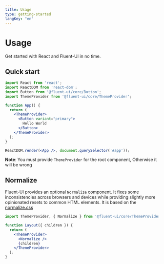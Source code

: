 ```yaml
---
title: Usage
type: getting-started
langKey: "en"
---
```


# Usage

<p class="description">Get started with React and Fluent-UI in no time.</p>

## Quick start

```jsx
import React from 'react';
import ReactDOM from 'react-dom';
import Button from '@fluent-ui/core/Button';
import ThemeProvider from '@fluent-ui/core/ThemeProvider';

function App() {
  return (
    <ThemeProvider>
      <Button variant="primary">
        Hello World
      </Button>
    </ThemeProvider>
  );
}

ReactDOM.render(<App />, document.querySelector('#app'));
```

**Note**: You must provide `ThemeProvider` for the root component, Otherwise it will be wrong

## Normalize

Fluent-UI provides an optional `Normalize` component. It fixes some inconsistencies across browsers and devices while providing slightly more opinionated resets to common HTML elements.
It is based on the [normalize.css](https://github.com/necolas/normalize.css)

```jsx
import ThemeProvider, { Normalize } from '@fluent-ui/core/ThemeProvider';

function Layout({ children }) {
  return (
    <ThemeProvider>
      <Normalize />
      {children}
    </ThemeProvider>
  );
}
```
